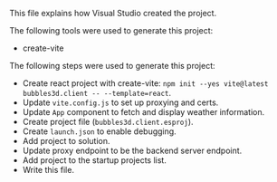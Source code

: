This file explains how Visual Studio created the project.

The following tools were used to generate this project:
- create-vite

The following steps were used to generate this project:
- Create react project with create-vite: `npm init --yes vite@latest bubbles3d.client -- --template=react`.
- Update `vite.config.js` to set up proxying and certs.
- Update `App` component to fetch and display weather information.
- Create project file (`bubbles3d.client.esproj`).
- Create `launch.json` to enable debugging.
- Add project to solution.
- Update proxy endpoint to be the backend server endpoint.
- Add project to the startup projects list.
- Write this file.
